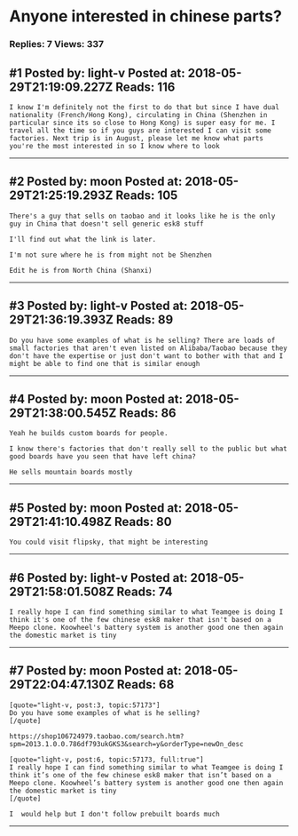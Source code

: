 # Anyone interested in chinese parts?

### Replies: 7 Views: 337

## \#1 Posted by: light-v Posted at: 2018-05-29T21:19:09.227Z Reads: 116

```
I know I'm definitely not the first to do that but since I have dual nationality (French/Hong Kong), circulating in China (Shenzhen in particular since its so close to Hong Kong) is super easy for me. I travel all the time so if you guys are interested I can visit some factories. Next trip is in August, please let me know what parts you're the most interested in so I know where to look
```

---
## \#2 Posted by: moon Posted at: 2018-05-29T21:25:19.293Z Reads: 105

```
There's a guy that sells on taobao and it looks like he is the only guy in China that doesn't sell generic esk8 stuff

I'll find out what the link is later.

I'm not sure where he is from might not be Shenzhen

Edit he is from North China (Shanxi)
```

---
## \#3 Posted by: light-v Posted at: 2018-05-29T21:36:19.393Z Reads: 89

```
Do you have some examples of what is he selling? There are loads of small factories that aren't even listed on Alibaba/Taobao because they don't have the expertise or just don't want to bother with that and I might be able to find one that is similar enough
```

---
## \#4 Posted by: moon Posted at: 2018-05-29T21:38:00.545Z Reads: 86

```
Yeah he builds custom boards for people.

I know there's factories that don't really sell to the public but what good boards have you seen that have left china?

He sells mountain boards mostly
```

---
## \#5 Posted by: moon Posted at: 2018-05-29T21:41:10.498Z Reads: 80

```
You could visit flipsky, that might be interesting
```

---
## \#6 Posted by: light-v Posted at: 2018-05-29T21:58:01.508Z Reads: 74

```
I really hope I can find something similar to what Teamgee is doing I think it's one of the few chinese esk8 maker that isn't based on a Meepo clone. Koowheel's battery system is another good one then again the domestic market is tiny
```

---
## \#7 Posted by: moon Posted at: 2018-05-29T22:04:47.130Z Reads: 68

```
[quote="light-v, post:3, topic:57173"]
Do you have some examples of what is he selling?
[/quote]

https://shop106724979.taobao.com/search.htm?spm=2013.1.0.0.786df793ukGKS3&search=y&orderType=newOn_desc

[quote="light-v, post:6, topic:57173, full:true"]
I really hope I can find something similar to what Teamgee is doing I think it’s one of the few chinese esk8 maker that isn’t based on a Meepo clone. Koowheel’s battery system is another good one then again the domestic market is tiny
[/quote]

I  would help but I don't follow prebuilt boards much
```

---
